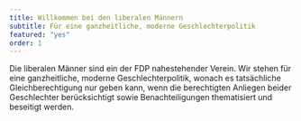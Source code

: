 ```yaml
---
title: Willkommen bei den liberalen Männern
subtitle: Für eine ganzheitliche, moderne Geschlechterpolitik
featured: "yes"
order: 1
---
```


Die liberalen Männer sind ein der FDP nahestehender Verein.
Wir stehen für eine ganzheitliche, moderne Geschlechterpolitik, wonach es tatsächliche Gleichberechtigung nur geben kann, wenn die berechtigten Anliegen beider Geschlechter berücksichtigt sowie Benachteiligungen thematisiert und beseitigt werden.
